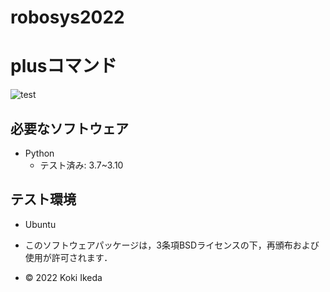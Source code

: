 # robosys2022
# plusコマンド
![test](https://github.com/tripleK0360/robosys2022/actions/workflows/test.yml/badge.svg)

## 必要なソフトウェア
* Python
  * テスト済み: 3.7~3.10

## テスト環境
* Ubuntu

* このソフトウェアパッケージは，3条項BSDライセンスの下，再頒布および使用が許可されます．
* © 2022 Koki Ikeda

